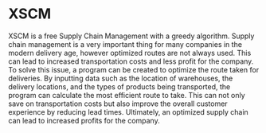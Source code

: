 # XSCM
XSCM is a free Supply Chain Management with a greedy algorithm.
Supply chain management is a very important thing for many companies in the modern delivery age, however optimized routes are not always used. This can lead to increased transportation costs and less profit for the company. To solve this issue, a program can be created to optimize the route taken for deliveries. By inputting data such as the location of warehouses, the delivery locations, and the types of products being transported, the program can calculate the most efficient route to take. This can not only save on transportation costs but also improve the overall customer experience by reducing lead times. Ultimately, an optimized supply chain can lead to increased profits for the company.